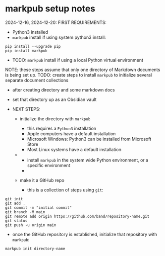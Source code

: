 # markpub setup notes

2024-12-16,  2024-12-20:
FIRST REQUIREMENTS:  
- Python3 installed
- `markpub` install if using system python3 install:  
```shell 
pip install --upgrade pip
pip install markpub
```
- TODO: `markpub` install if using a local Python virtual environment

NOTE: these steps assume that only one directory of Markdown documents is being set up.
	TODO: create steps to install `markpub` to initialize several separate document collections  
- after creating directory and some markdown docs  
- set that directory up as an Obsidian vault  

- NEXT STEPS:  
	- initialize the directory with `markpub`  
		 - this requires a `Python3` installation  
		 - Apple computers have a default installation
		 - Microsoft Windows: Python3 can be installed from Microsoft Store
		 - Most Linux systems have a default installation
	- 
		- install `markpub` in the system wide Python environment, or a specific environment  
		- 

	- make it a GitHub repo  
		- this is a collection of steps using `git`:   
```shell
git init
git add .
git commit -m "initial commit"
git branch -M main
git remote add origin https://github.com/band/repository-name.git
git status
git push -u origin main
```
  - once the GitHub repository is established, initialize that repository with `markpub`:  
  ```shell
markpub init directory-name
```

